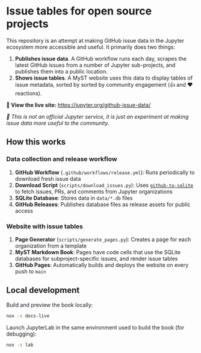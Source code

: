 # Issue tables for open source projects

This repository is an attempt at making GitHub issue data in the Jupyter ecosystem more accessible and useful. It primarily does two things:

1. **Publishes issue data**. A GitHub workflow runs each day, scrapes the latest GitHub issues from a number of Jupyter sub-projects, and publishes them into a public location.
2. **Shows issue tables**. A MyST website uses this data to display tables of issue metadata, sorted by sorted by community engagement (👍 and ❤️ reactions).

**🔗 View the live site:** https://jupyter.org/github-issue-data/

_🚨 This is not an official Jupyter service, it is just an experiment at making issue data more useful to the community._

## How this works

### Data collection and release workflow

1. **GitHub Workflow** (`.github/workflows/release.yml`): Runs periodically to download fresh issue data
2. **Download Script** (`scripts/download_issues.py`): Uses [`github-to-sqlite`](https://github.com/dogsheep/github-to-sqlite) to fetch issues, PRs, and comments from Jupyter organizations
3. **SQLite Database**: Stores data in `data/*.db` files
4. **GitHub Releases**: Publishes database files as release assets for public access

### Website with issue tables

1. **Page Generator** (`scripts/generate_pages.py`): Creates a page for each organization from a template
2. **MyST Markdown Book**: Pages have code cells that use the SQLite databases for subproject-specific issues, and render issue tables
3. **GitHub Pages**: Automatically builds and deploys the website on every push to `main`

## Local development

Build and preview the book locally:

```bash
nox -s docs-live
```

Launch JupyterLab in the same environment used to build the book (for debugging):

```bash
nox -s lab
```
